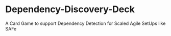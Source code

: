 # Dependency-Discovery-Deck
A Card Game to support Dependency Detection for Scaled Agile SetUps like SAFe
